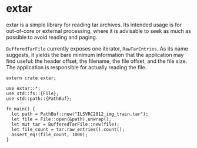 # extar

extar is a simple library for reading tar archives. Its intended usage is for
out-of-core or external processing, where it is advisable to seek as much as
possible to avoid reading and paging.

`BufferedTarFile` currently exposes one iterator, `RawTarEntries`. As its name
suggests, it yields the bare minimum information that the application may find
useful: the header offset, the filename, the file offset, and the file size.
The application is responsible for actually reading the file.

```rust,no_run
extern crate extar;

use extar::*;
use std::fs::{File};
use std::path::{PathBuf};

fn main() {
  let path = PathBuf::new("ILSVRC2012_img_train.tar");
  let file = File::open(&path).unwrap();
  let mut tar = BufferedTarFile::new(file);
  let file_count = tar.raw_entries().count();
  assert_eq!(file_count, 1000);
}
```
